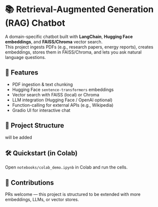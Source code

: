 # 📚 Retrieval-Augmented Generation (RAG) Chatbot

A domain-specific chatbot built with **LangChain**, **Hugging Face embeddings**, and **FAISS/Chroma** vector search.  
This project ingests PDFs (e.g., research papers, energy reports), creates embeddings, stores them in FAISS/Chroma, and lets you ask natural language questions.  

## 🚀 Features
- PDF ingestion & text chunking
- Hugging Face `sentence-transformers` embeddings
- Vector search with FAISS (local) or Chroma
- LLM integration (Hugging Face / OpenAI optional)
- Function-calling for external APIs (e.g., Wikipedia)
- Gradio UI for interactive chat

## 📂 Project Structure
will be added

## 🛠 Quickstart (in Colab)
Open `notebooks/colab_demo.ipynb` in Colab and run the cells.

## 🤝 Contributions
PRs welcome — this project is structured to be extended with more embeddings, LLMs, or vector stores.

